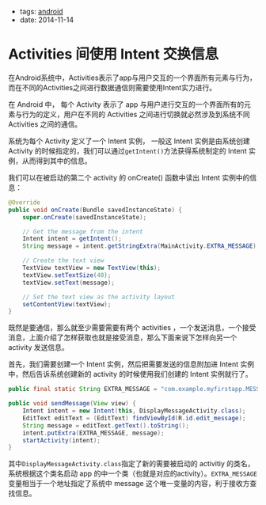 - tags: [android](/tags.md#android)
- date: 2014-11-14

# Activities 间使用 Intent 交换信息

在Android系统中，Activities表示了app与用户交互的一个界面所有元素与行为，而在不同的Activities之间进行数据通信则需要使用Intent实力进行。

在 Android 中， 每个 Activity 表示了 app 与用户进行交互的一个界面所有的元素与行为的定义，用户在不同的 Activities 之间进行切换就必然涉及到系统不同 Activities 之间的通信。

系统为每个 Activity 定义了一个 Intent 实例， 一般这 Intent 实例是由系统创建 Activity 的时候指定的，我们可以通过`getIntent()`方法获得系统制定的 Intent 实例，从而得到其中的信息。

我们可以在被启动的第二个 activity 的 onCreate() 函数中读出 Intent 实例中的信息：

```java
@Override
public void onCreate(Bundle savedInstanceState) {
	super.onCreate(savedInstanceState);

	// Get the message from the intent
	Intent intent = getIntent();
	String message = intent.getStringExtra(MainActivity.EXTRA_MESSAGE);

	// Create the text view
	TextView textView = new TextView(this);
	textView.setTextSize(40);
	textView.setText(message);

	// Set the text view as the activity layout
	setContentView(textView);
}

```

既然是要通信，那么就至少需要需要有两个 activities ，一个发送消息，一个接受消息，上面介绍了怎样获取也就是接受消息，那么下面来说下怎样向另一个 activity 发送信息。

首先，我们需要创建一个 Intent 实例，然后把需要发送的信息附加进 Intent 实例中，然后告诉系统创建新的 activity 的时候使用我们创建的 Intent 实例就行了。

```java
public final static String EXTRA_MESSAGE = "com.example.myfirstapp.MESSAGE";

public void sendMessage(View view) {
	Intent intent = new Intent(this, DisplayMessageActivity.class);
	EditText editText = (EditText) findViewById(R.id.edit_message);
	String message = editText.getText().toString();
	intent.putExtra(EXTRA_MESSAGE, message);
	startActivity(intent);
}

```

其中`DisplayMessageActivity.class`指定了新的需要被启动的 activitiy 的类名，系统根据这个类名启动 app 的中一个类（也就是对应的activity）。`EXTRA_MESSAGE`变量相当于一个地址指定了系统中 message 这个唯一变量的内容，利于接收方查找信息。